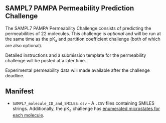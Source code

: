 ## SAMPL7 PAMPA Permeability Prediction Challenge

The SAMPL7 PAMPA Permeability Challenge consists of predicting the permeabilities of 22 molecules. This challenge is *optional* and will be run at the same time as the pK<sub>a</sub> and partition coefficient challenge (both of which are also optional).

Detailed instructions and a submission template for the permeability challenge will be posted at a later time.

Experimental permeability data will made available after the challenge deadline.

## Manifest
- `SAMPL7_molecule_ID_and_SMILES.csv` - A `.CSV` files containing SMILES strings. Additionally, the pK<sub>a</sub> challenge has [enumerated microstates for each molecule](../pKa/microstates/).
